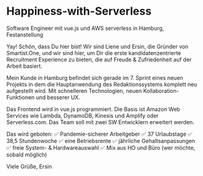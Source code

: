 # Happiness-with-Serverless
Software Engineer mit vue.js und AWS serverless in Hamburg, Festanstellung

Yay! Schön, dass Du hier bist! Wir sind Liene und Ersin, die Gründer von Smartist.One, und wir sind hier, um Dir die erste kandidatenzentrierte Recruitment Experience zu bieten, die auf Freude & Zufriedenheit auf der Arbeit basiert.

Mein Kunde in Hamburg befindet sich gerade im 7. Sprint eines neuen Projekts in dem die Hauptanwendung des Redaktionssystems komplett neu aufgestellt wird. Mit schnelleren Technologien, neuen Kollaboration-Funktionen und besserer UX. 

Das Frontend wird in vue.js programmiert. Die Basis ist Amazon Web Services wie Lambda, DynamoDB, Kinesis und Amplify oder Serverless.com. Das Team soll mit zwei SW Entwicklern erweitert werden. 

Das wird geboten: 
✅ Pandemie-sicherer Arbeitgeber
✅ 37 Urlaubstage
✅ 38,5 Stundenwoche 
✅ eine Betriebsrente 
✅ jährliche Gehaltsanpassungen 
✅ freie System- & Hardwareauswahl 
✅ Mix aus HO und Büro (wer möchte, sobald möglich)

Viele Grüße, Ersin
